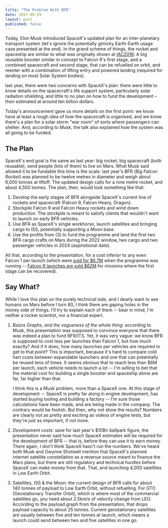 ```yaml
---
title: "The Problem With BFR"
date: 2017-09-29
layout: post
published: false
---
```

Today, Elon Musk introduced SpaceX's updated plan for an inter-planetary transport system (let's
ignore the potentially gimicky Earth-Earth usage case presented at the end). In the grand scheme of
things, the rocket and spaceship are similar to what was originally shown at [IAC2016][1]: A big
reusable booster similar in concept to Falcon&nbsp;9's first stage, and a combined spacecraft and
second stage, that can be refuelled on orbit, and reenter with a combination of lifting entry and
powered landing (required for landing on most Solar System bodies).

last year, there were two concerns with SpaceX's plan: there were little to know details on the
spacecraft's life support system, particularly solar radiation shielding, and little to no plan on
how to fund the development – then estimated at around ten billion dollars.

Today's announcement gave us more details on the first point: we know have at least a rough idea of
how the spacecraft is organised, and we know there's a plan for a solar storm "war room" of sorts
where passengers can shelter. And, according to Musk, the talk also explained how the system was all
going to be funded.

## The Plan

SpaceX's end goal is the same as last year: big rocket, big spacecraft (both reusable), send people
(lots of them) to live on Mars. What Musk said allowed it to be fundable this time is the scale:
last year's BFR (_Big Falcon Rocket_) was planned to be twelve metres in diameter and weigh about
6,000&nbsp;tonnes at liftoff. The updated design calls for a nine metre rocket, and about 4,500&nbsp;tonnes. The plan, then, would look something like that:

1. Develop the early stages of BFR alongside SpaceX's current line of rockets and spacecraft
   (Falcon&nbsp;9, Falcon&nbsp;Heavy, Dragon).
2. Stockpile Falcon&nbsp;9 and Falcon&nbsp;Heavy rockets and wind down production. The stockpile is
   meant to satisfy clients that wouldn't want to launch on early BFR vehicles.
3. Use BFR as SpaceX's single workhorse, launch satellites and bringing cargo to ISS, potentially
   supporting a Moon base.
4. Use the profits from (3) to fund the programme and land the first two BFR cargo crafts on Mars
   during the 2022 window, two cargo and two passenger vehicles in 2024 (_aspirational_ date).


All that, according to the presentation, for a cost inferior to any even Falcon&nbsp;1 per launch
(which were [sold for $6.7M][2] when the programme was running -- [Falcon&nbsp;9 launches are sold $62M][3] for missions where the first stage can be recovered).

## Say What?

While I love this plan on the purely technical side, and I dearly want to see humans on Mars before
I turn 80, I think there are gaping holes in the money side of things. I'll try to explain each of
them -- bear in mind, I'm neither a rocket scientist, nor a financial expert.

1. _Bezos Graphs, and the vagueness of the whole thing_: according to Musk, this presentation was
   supposed to convince everyone that there was indeed a plan to fund BFR/ITS. Yet, it was very
   vague: we know BFR is supposed to cost less per launches than Falcon&nbsp;1, but how much
   exactly? And if it does, how many launches per vehicles are required to get to that point? This
   is important, because it's hard to compare cold hart costs between expandable launchers and one
   that can potentially be reused tens of times. It seems obvious that to reach less than $6M per
   launch, each vehicle needs to launch a lot -- I'm willing to bet that the material cost for
   building a single booster and spaceship alone are far, far higher than that.
   
   I think this is a Musk problem, more than a SpaceX one. At this stage of development -- SpaceX
   is pretty far along in engine development, has started buying tooling and building a factory --
   I'm sure those calculations have been made, and are being made in the company. The contrary would
   be foolish. But then, why not show the results? Numbers are clearly not as pretty and exciting
   as videos of engine tests, but they're just as important, if not more.

2. _Development costs_: save for last year's $10Bn ballpark figure, the presentation never said
   how much SpaceX estimates will be required for the development of BFR -- that is, before they
   can use it to earn money. There again, I don't think SpaceX hasn't run the numbers. We've heard
   both Musk and Gwynne Shotwell mention that SpaceX's planned internet satellite constellation as
   a revenue source meant to finance the Mars plans, but there are still regulatory and technical
   hurdles before SpaceX can make money from that. That, and launching 4,000 satellites in Low Earth
   Orbit.

3. Satellites, ISS & the Moon: the current design of BFR calls for about 140&nbsp;tonnes of payload
   to Low Earth Orbit, without refuelling. For GTO (Geostationary Transfer Orbit), which is where
   most of the commercial satellites go, you need about 2.5km/s of velocity change from LEO.
   According to the payload graph from the presentation, that drops payload capacity to about
   25&nbsp;tonnes. Current geostationary satellites are usually between five and ten tonnes at
   launch, which means a launch could send between two and five satellites in one go. 

 [1]: https://www.youtube.com/watch?v=H7Uyfqi_TE8
 [2]: https://www.space.com/2196-spacex-inaugural-falcon-1-rocket-lost-launch.html
 [3]: http://www.spacex.com/about/capabilities
